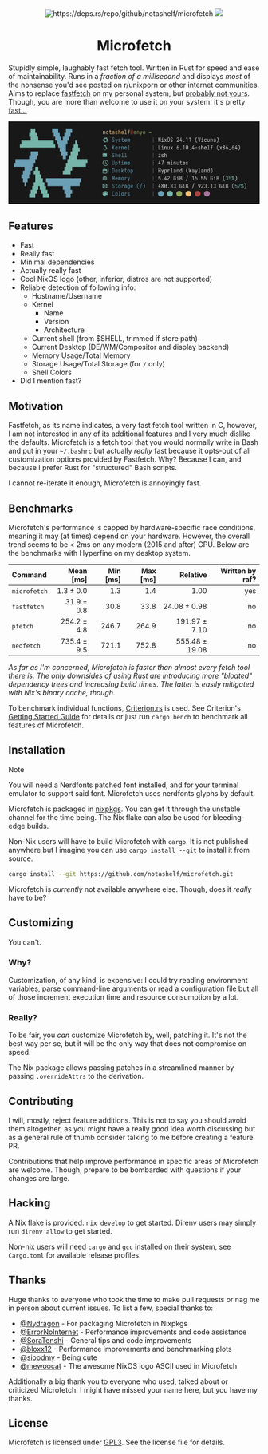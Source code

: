 <div align="center">
    <img src="https://deps.rs/repo/github/notashelf/microfetch/status.svg" alt="https://deps.rs/repo/github/notashelf/microfetch">
    <!-- <img src="https://img.shields.io/github/v/release/notashelf/microfetch?display_name=tag&color=DEA584"> -->
    <img src="https://img.shields.io/github/stars/notashelf/microfetch?label=stars&color=DEA584">
</div>

<h1 align="center">Microfetch</h1>

Stupidly simple, laughably fast fetch tool. Written in Rust for speed and ease
of maintainability. Runs in a _fraction of a millisecond_ and displays _most_ of
the nonsense you'd see posted on r/unixporn or other internet communities. Aims
to replace [fastfetch](https://github.com/fastfetch-cli/fastfetch) on my
personal system, but [probably not yours](#customizing). Though, you are more
than welcome to use it on your system: it's pretty [fast...](#benchmarks)

<p align="center">
  <img
    alt="latest demo"
    src="./.github/assets/demo.png"
    width="850px"
  >
</p>

## Features

- Fast
- Really fast
- Minimal dependencies
- Actually really fast
- Cool NixOS logo (other, inferior, distros are not supported)
- Reliable detection of following info:
  - Hostname/Username
  - Kernel
    - Name
    - Version
    - Architecture
  - Current shell (from $SHELL, trimmed if store path)
  - Current Desktop (DE/WM/Compositor and display backend)
  - Memory Usage/Total Memory
  - Storage Usage/Total Storage (for `/` only)
  - Shell Colors
- Did I mention fast?

## Motivation

Fastfetch, as its name indicates, a very fast fetch tool written in C, however,
I am not interested in any of its additional features and I very much dislike
the defaults. Microfetch is a fetch tool that you would normally write in Bash
and put in your `~/.bashrc` but actually _really_ fast because it opts-out of
all customization options provided by Fastfetch. Why? Because I can, and because
I prefer Rust for "structured" Bash scripts.

I cannot re-iterate it enough, Microfetch is annoyingly fast.

## Benchmarks

Microfetch's performance is capped by hardware-specific race conditions, meaning
it may (at times) depend on your hardware. However, the overall trend seems to
be < 2ms on any modern (2015 and after) CPU. Below are the benchmarks with
Hyperfine on my desktop system.

| Command      |   Mean [ms] | Min [ms] | Max [ms] |       Relative | Written by raf? |
| :----------- | ----------: | -------: | -------: | -------------: | --------------: |
| `microfetch` |   1.3 ± 0.0 |      1.3 |      1.4 |           1.00 |             yes |
| `fastfetch`  |  31.9 ± 0.8 |     30.8 |     33.8 |   24.08 ± 0.98 |              no |
| `pfetch`     | 254.2 ± 4.8 |    246.7 |    264.9 |  191.97 ± 7.10 |              no |
| `neofetch`   | 735.4 ± 9.5 |    721.1 |    752.8 | 555.48 ± 19.08 |              no |

_As far as I'm concerned, Microfetch is faster than almost every fetch tool
there is. The only downsides of using Rust are introducing more "bloated"
dependency trees and increasing build times. The latter is easily mitigated with
Nix's binary cache, though._

[Criterion.rs]: https://github.com/bheisler/criterion.rs
[Getting Started Guide]: https://bheisler.github.io/criterion.rs/book/getting_started.html

To benchmark individual functions, [Criterion.rs] is used. See Criterion's
[Getting Started Guide] for details or just run `cargo bench` to benchmark all
features of Microfetch.

## Installation

> [!NOTE]
> You will need a Nerdfonts patched font installed, and for your terminal
> emulator to support said font. Microfetch uses nerdfonts glyphs by default.

Microfetch is packaged in [nixpkgs](https://github.com/nixos/nixpkgs). You can
get it through the unstable channel for the time being. The Nix flake can also
be used for bleeding-edge builds.

Non-Nix users will have to build Microfetch with `cargo`. It is not published
anywhere but I imagine you can use `cargo install --git` to install it from
source.

```bash
cargo install --git https://github.com/notashelf/microfetch.git
```

Microfetch is _currently_ not available anywhere else. Though, does it _really_
have to be?

## Customizing

You can't.

### Why?

Customization, of any kind, is expensive: I could try reading environment
variables, parse command-line arguments or read a configuration file but all of
those increment execution time and resource consumption by a lot.

### Really?

To be fair, you _can_ customize Microfetch by, well, patching it. It's not the
best way per se, but it will be the only way that does not compromise on speed.

The Nix package allows passing patches in a streamlined manner by passing
`.overrideAttrs` to the derivation.

## Contributing

I will, mostly, reject feature additions. This is not to say you should avoid
them altogether, as you might have a really good idea worth discussing but as a
general rule of thumb consider talking to me before creating a feature PR.

Contributions that help improve performance in specific areas of Microfetch are
welcome. Though, prepare to be bombarded with questions if your changes are
large.

## Hacking

A Nix flake is provided. `nix develop` to get started. Direnv users may simply
run `direnv allow` to get started.

Non-nix users will need `cargo` and `gcc` installed on their system, see
`Cargo.toml` for available release profiles.

## Thanks

Huge thanks to everyone who took the time to make pull requests or nag me in
person about current issues. To list a few, special thanks to:

- [@Nydragon](https://github.com/Nydragon) - For packaging Microfetch in Nixpkgs
- [@ErrorNoInternet](https://github.com/ErrorNoInternet) - Performance
  improvements and code assistance
- [@SoraTenshi](https://github.com/SoraTenshi) - General tips and code
  improvements
- [@bloxx12](https://github.com/bloxx12) - Performance improvements and
  benchmarking plots
- [@sioodmy](https://github.com/sioodmy) - Being cute
- [@mewoocat](https://github.com/mewoocat) - The awesome NixOS logo ASCII used
  in Microfetch

Additionally a big thank you to everyone who used, talked about or criticized
Microfetch. I might have missed your name here, but you have my thanks.

## License

Microfetch is licensed under [GPL3](LICENSE). See the license file for details.
